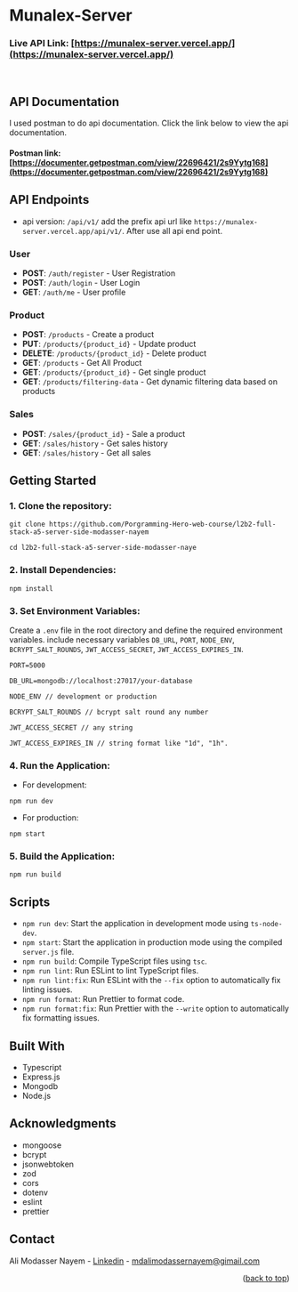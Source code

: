 # Munalex-Server

<a name="readme-top"></a>

### Live API Link: [https://munalex-server.vercel.app/](https://munalex-server.vercel.app/)

<br/>
<!-- ABOUT THE PROJECT -->

## API Documentation

I used postman to do api documentation. Click the link below to view the api documentation.

#### Postman link: [https://documenter.getpostman.com/view/22696421/2s9Yytg168](https://documenter.getpostman.com/view/22696421/2s9Yytg168)

## API Endpoints

- api version: `/api/v1/` add the prefix api url like `https://munalex-server.vercel.app/api/v1/`. After use all api end point.

### User

- **POST**: `/auth/register` - User Registration
- **POST**: `/auth/login` - User Login
- **GET**: `/auth/me` - User profile

### Product

- **POST**: `/products` - Create a product
- **PUT**: `/products/{product_id}` - Update product
- **DELETE**: `/products/{product_id}` - Delete product
- **GET**: `/products` - Get All Product
- **GET**: `/products/{product_id}` - Get single product
- **GET**: `/products/filtering-data` - Get dynamic filtering data based on products

### Sales

- **POST**: `/sales/{product_id}` - Sale a product
- **GET**: `/sales/history` - Get sales history
- **GET**: `/sales/history` - Get all sales

## Getting Started

### 1. Clone the repository:

```
git clone https://github.com/Porgramming-Hero-web-course/l2b2-full-stack-a5-server-side-modasser-nayem

cd l2b2-full-stack-a5-server-side-modasser-naye
```

### 2. Install Dependencies:

```
npm install
```

### 3. Set Environment Variables:

Create a `.env` file in the root directory and define the required environment variables. include necessary variables `DB_URL`, `PORT`, `NODE_ENV`, `BCRYPT_SALT_ROUNDS`, `JWT_ACCESS_SECRET`, `JWT_ACCESS_EXPIRES_IN`.

```
PORT=5000

DB_URL=mongodb://localhost:27017/your-database

NODE_ENV // development or production

BCRYPT_SALT_ROUNDS // bcrypt salt round any number

JWT_ACCESS_SECRET // any string

JWT_ACCESS_EXPIRES_IN // string format like "1d", "1h".
```

### 4. Run the Application:

- For development:

```
npm run dev
```

- For production:

```
npm start
```

### 5. Build the Application:

```
npm run build
```

## Scripts

- `npm run dev`: Start the application in development mode using `ts-node-dev`.
- `npm start`: Start the application in production mode using the compiled `server.js` file.
- `npm run build`: Compile TypeScript files using `tsc`.
- `npm run lint`: Run ESLint to lint TypeScript files.
- `npm run lint:fix`: Run ESLint with the `--fix` option to automatically fix linting issues.
- `npm run format`: Run Prettier to format code.
- `npm run format:fix`: Run Prettier with the `--write` option to automatically fix formatting issues.

## Built With

- Typescript
- Express.js
- Mongodb
- Node.js

<!-- ACKNOWLEDGMENTS -->

## Acknowledgments

- mongoose
- bcrypt
- jsonwebtoken
- zod
- cors
- dotenv
- eslint
- prettier

<!-- CONTACT -->

## Contact

Ali Modasser Nayem - [Linkedin](https://www.linkedin.com/in/alimodassernayem/) - mdalimodassernayem@gimail.com

<p align="right">(<a href="#readme-top">back to top</a>)</p>
